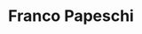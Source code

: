---
user: franco
title: Franco Papeschi
position: Creative Director
company: frog
featured: true
talk: keynote
sns: https://twitter.com/bobbywatson
bio: "Franco is a Senior leader in the global UX industry with more than 12 years of experience in Europe, Africa and Asia, specialising in telecommunications and education. He co-founded “Design Jams” in London in 2010 and has a double Master of Science in Communication Sciences, Ergonomics and Human Factor. <br/>
Prior to joining frog, Franco held experience and service design management positions at Education First (Shanghai), the Web Foundation (London), Vodafone Global (London).<br/>
He has guest lectured at the Interaction Design Institute in Italy and is a regular on the keynote speaking circuit including Interaction 13 in Canada, Global Forum on Innovation 2011 for the World Bank, and UX Australia 2015. "

biocn: "Franco is a Senior leader in the global UX industry with more than 12 years of experience in Europe, Africa and Asia, specialising in telecommunications and education. He co-founded “Design Jams” in London in 2010 and has a double Master of Science in Communication Sciences, Ergonomics and Human Factor. <br/>
Prior to joining frog, Franco held experience and service design management positions at Education First (Shanghai), the Web Foundation (London), Vodafone Global (London).<br/>
He has guest lectured at the Interaction Design Institute in Italy and is a regular on the keynote speaking circuit including Interaction 13 in Canada, Global Forum on Innovation 2011 for the World Bank, and UX Australia 2015. "
---